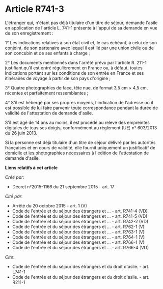 # Article R741-3

L'étranger qui, n'étant pas déjà titulaire d'un titre de séjour, demande l'asile en application de l'article L. 741-1
présente à l'appui de sa demande en vue de son enregistrement : 

1° Les indications relatives à son état civil et, le cas échéant, à celui de son conjoint, de son partenaire avec lequel il
est lié par une union civile ou de son concubin et de ses enfants à charge ; 

2° Les documents mentionnés dans l'arrêté prévu par l'article R. 211-1 justifiant qu'il est entré régulièrement en France ou,
à défaut, toutes indications portant sur les conditions de son entrée en France et ses itinéraires de voyage à partir de son
pays d'origine ; 

3° Quatre photographies de face, tête nue, de format 3,5 cm × 4,5 cm, récentes et parfaitement ressemblantes ; 

4° S'il est hébergé par ses propres moyens, l'indication de l'adresse où il est possible de lui faire parvenir toute
correspondance pendant la durée de validité de l'attestation de demande d'asile. 

S'il est âgé de 14 ans au moins, il est procédé au relevé des empreintes digitales de tous ses doigts, conformément au
règlement (UE) n° 603/2013 du 26 juin 2013. 

Si la personne est déjà titulaire d'un titre de séjour délivré par les autorités françaises et en cours de validité, elle
fournit uniquement un justificatif de domicile et les photographies nécessaires à l'édition de l'attestation de demande
d'asile.

**Liens relatifs à cet article**

_Créé par_:

  - Décret n°2015-1166 du 21 septembre 2015 - art. 17

_Cité par_:

  - Arrêté du 20 octobre 2015 - art. 1 (V)
  - Code de l'entrée et du séjour des étrangers et ... - art. R741-4 (VD)
  - Code de l'entrée et du séjour des étrangers et ... - art. R741-5 (VD)
  - Code de l'entrée et du séjour des étrangers et ... - art. R742-2 (VD)
  - Code de l'entrée et du séjour des étrangers et ... - art. R762-1 (V)
  - Code de l'entrée et du séjour des étrangers et ... - art. R763-1 (V)
  - Code de l'entrée et du séjour des étrangers et ... - art. R764-1 (V)
  - Code de l'entrée et du séjour des étrangers et ... - art. R766-1 (V)
  - Code de l'entrée et du séjour des étrangers et ... - art. R766-4 (VD)

_Cite_:

  - Code de l'entrée et du séjour des étrangers et du droit d'asile. - art. L741-1
  - Code de l'entrée et du séjour des étrangers et du droit d'asile. - art. R211-1
